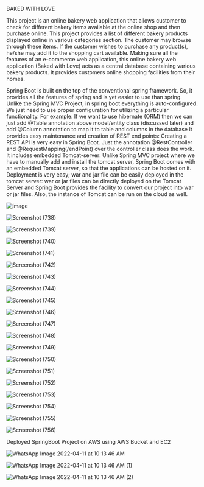 BAKED WITH LOVE

This project is an online bakery web application that allows customer to check for different bakery items available at the online shop and then purchase online. This project provides a list of different bakery products displayed online in various categories section. The customer may browse through these items. If the customer wishes to purchase any product(s), he/she may add it to the shopping cart available. Making sure all the features of an e-commerce web application, this online bakery web application (Baked with Love) acts as a central database containing various bakery products. It provides customers online shopping facilities from their homes.

Spring Boot is built on the top of the conventional spring framework. So, it provides all the features of spring and is yet easier to use than spring.
Unlike the Spring MVC Project, in spring boot everything is auto-configured. We just need to use proper configuration for utilizing a particular functionality.
For example: If we want to use hibernate (ORM) then we can just add @Table annotation above model/entity class (discussed later) and add @Column annotation to map it to table and columns in the database
It provides easy maintenance and creation of REST end points:
Creating a REST API is very easy in Spring Boot. Just the annotation @RestController and @RequestMapping(/endPoint) over the controller class does the work.
It includes embedded Tomcat-server:
Unlike Spring MVC project where we have to manually add and install the tomcat server, Spring Boot comes with an embedded Tomcat server, so that the applications can be hosted on it.
Deployment is very easy; war and jar file can be easily deployed in the tomcat server:
war or jar files can be directly deployed on the Tomcat Server and Spring Boot provides the facility to convert our project into war or jar files. Also, the instance of Tomcat can be run on the cloud as well.


![image](https://user-images.githubusercontent.com/86891066/162679842-7316dd85-4d08-450f-8f65-e87333133856.png)



![Screenshot (738)](https://user-images.githubusercontent.com/86891066/162678938-9f20bd34-b7dc-48c1-8b3d-c70daed28430.png)

![Screenshot (739)](https://user-images.githubusercontent.com/86891066/162679078-169492e6-76da-4eea-be98-60eb84e4f7ec.png)

![Screenshot (740)](https://user-images.githubusercontent.com/86891066/162679099-e625b785-2d97-402d-8393-2d0bf33843de.png)

![Screenshot (741)](https://user-images.githubusercontent.com/86891066/162679139-77ee75c1-f188-45c6-b6ee-9cead4cac193.png)

![Screenshot (742)](https://user-images.githubusercontent.com/86891066/162679150-2af87b75-1f61-413c-b604-a3dfd3a26e09.png)

![Screenshot (743)](https://user-images.githubusercontent.com/86891066/162679161-b6d8d3ff-eb5b-4965-88c4-ba031a902b97.png)

![Screenshot (744)](https://user-images.githubusercontent.com/86891066/162679170-f8ca3861-4aad-400e-8ec8-9794b810bf84.png)

![Screenshot (745)](https://user-images.githubusercontent.com/86891066/162679194-969f96b1-b2c3-4a54-8078-5032106daccc.png)

![Screenshot (746)](https://user-images.githubusercontent.com/86891066/162679220-5d82f6a8-aa08-4dc6-a647-bf3c46e20b3d.png)

![Screenshot (747)](https://user-images.githubusercontent.com/86891066/162679241-d809e470-6a6c-4d46-98a0-6808b665c768.png)

![Screenshot (748)](https://user-images.githubusercontent.com/86891066/162679259-1cd747e8-f2f8-4dc1-935d-4ac2cbdf96ce.png)

![Screenshot (749)](https://user-images.githubusercontent.com/86891066/162679282-24d423f5-2327-41d2-bb45-cee0bede8d8a.png)

![Screenshot (750)](https://user-images.githubusercontent.com/86891066/162679309-b82d9553-19f1-4ce3-8c43-c079ce9ea6b4.png)

![Screenshot (751)](https://user-images.githubusercontent.com/86891066/162679330-d6f231fc-fef6-4526-b3dc-7d51be0c4842.png)

![Screenshot (752)](https://user-images.githubusercontent.com/86891066/162679348-1114fc74-bb2e-4535-a612-67df96fbddd8.png)

![Screenshot (753)](https://user-images.githubusercontent.com/86891066/162679372-671dfb61-f5f6-408b-8fbb-3c1c214572fc.png)

![Screenshot (754)](https://user-images.githubusercontent.com/86891066/162679383-6c4bee0a-f300-40de-a50a-d7478748ea8a.png)

![Screenshot (755)](https://user-images.githubusercontent.com/86891066/162679405-253f9ed7-8002-407d-9798-9a8b59718255.png)

![Screenshot (756)](https://user-images.githubusercontent.com/86891066/162679423-7dac2c2d-38b5-437d-add3-e172ad7dc1dd.png)

Deployed SpringBoot Project on AWS using AWS Bucket and EC2

![WhatsApp Image 2022-04-11 at 10 13 46 AM](https://user-images.githubusercontent.com/86891066/162693754-2cd7fcb3-8452-410d-b78f-6be80c5d481b.jpeg)

![WhatsApp Image 2022-04-11 at 10 13 46 AM (1)](https://user-images.githubusercontent.com/86891066/162693795-55371bd3-0f08-4e58-9145-493e4cfc2ef7.jpeg)

![WhatsApp Image 2022-04-11 at 10 13 46 AM (2)](https://user-images.githubusercontent.com/86891066/162693831-9b1a5ee3-3082-45d6-b2db-630496fe44cd.jpeg)

